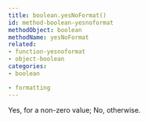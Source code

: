 ```yaml
---
title: boolean.yesNoFormat()
id: method-boolean-yesnoformat
methodObject: boolean
methodName: yesNoFormat
related:
- function-yesnoformat
- object-boolean
categories:
- boolean

- formatting
---
```


Yes, for a non-zero value; No, otherwise.